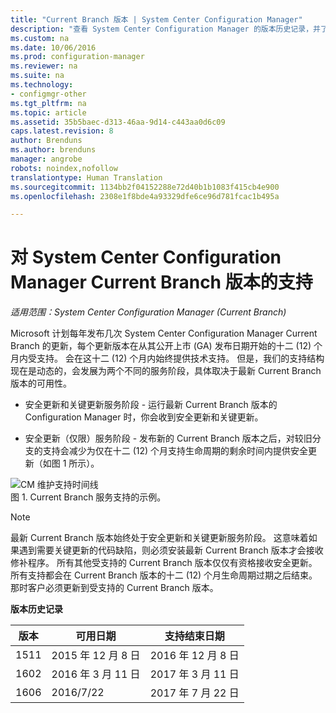 ```yaml
---
title: "Current Branch 版本 | System Center Configuration Manager"
description: "查看 System Center Configuration Manager 的版本历史记录，并了解有关提供的各个服务阶段。"
ms.custom: na
ms.date: 10/06/2016
ms.prod: configuration-manager
ms.reviewer: na
ms.suite: na
ms.technology:
- configmgr-other
ms.tgt_pltfrm: na
ms.topic: article
ms.assetid: 35b5baec-d313-46aa-9d14-c443aa0d6c09
caps.latest.revision: 8
author: Brenduns
ms.author: brenduns
manager: angrobe
robots: noindex,nofollow
translationtype: Human Translation
ms.sourcegitcommit: 1134bb2f04152288e72d40b1b1083f415cb4e900
ms.openlocfilehash: 2308e1f8bde4a93329dfe6ce96d781fcac1b495a

---
```

# <a name="support-for-system-center-configuration-manager-current-branch-versions"></a>对 System Center Configuration Manager Current Branch 版本的支持

*适用范围：System Center Configuration Manager (Current Branch)*

Microsoft 计划每年发布几次 System Center Configuration Manager Current Branch 的更新，每个更新版本在从其公开上市 (GA) 发布日期开始的十二 (12) 个月内受支持。 会在这十二 (12) 个月内始终提供技术支持。 但是，我们的支持结构现在是动态的，会发展为两个不同的服务阶段，具体取决于最新 Current Branch 版本的可用性。  

-   安全更新和关键更新服务阶段 - 运行最新 Current Branch 版本的 Configuration Manager 时，你会收到安全更新和关键更新。  

-   安全更新（仅限）服务阶段 - 发布新的 Current Branch 版本之后，对较旧分支的支持会减少为仅在十二 (12) 个月支持生命周期的剩余时间内提供安全更新（如图 1 所示）。  

 ![CM 维护支持时间线](../../../core/servers/manage/media/CM_Servicing_support_timeline.png "CM_Servicing_support_timeline")  
图 1. Current Branch 服务支持的示例。

> [!NOTE]  
>  最新 Current Branch 版本始终处于安全更新和关键更新服务阶段。 这意味着如果遇到需要关键更新的代码缺陷，则必须安装最新 Current Branch 版本才会接收修补程序。 所有其他受支持的 Current Branch 版本仅仅有资格接收安全更新。 所有支持都会在 Current Branch 版本的十二 (12) 个月生命周期过期之后结束。 那时客户必须更新到受支持的 Current Branch 版本。  

 **版本历史记录**  

|版本|可用日期|支持结束日期|  
|-------------|-----------------------|----------------------|  
|1511|2015 年 12 月 8 日|2016 年 12 月 8 日|  
|1602|2016 年 3 月 11 日|2017 年 3 月 11 日|
|1606|2016/7/22|2017 年 7 月 22 日|



<!--HONumber=Nov16_HO1-->


